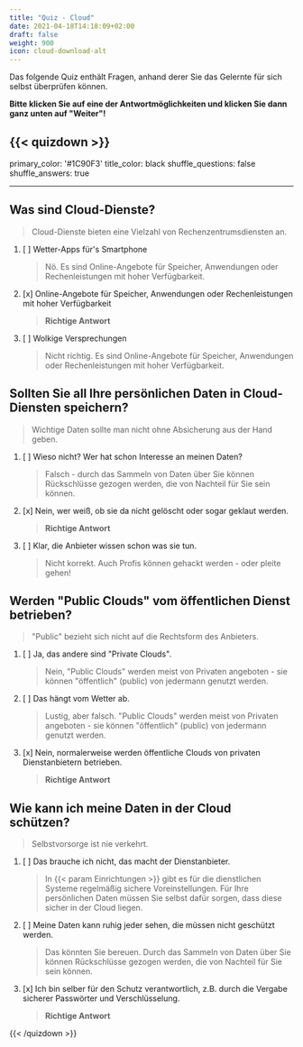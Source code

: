 ```yaml
---
title: "Quiz - Cloud"
date: 2021-04-18T14:18:09+02:00
draft: false
weight: 900
icon: cloud-download-alt
---
```


Das folgende Quiz enthält Fragen, anhand derer Sie das Gelernte für sich selbst überprüfen können.

**Bitte klicken Sie auf eine der Antwortmöglichkeiten und klicken Sie dann ganz unten auf "Weiter"!**

{{< quizdown >}}
---
primary_color: '#1C90F3'
title_color: black
shuffle_questions: false
shuffle_answers: true

---

## Was sind Cloud-Dienste?

> Cloud-Dienste bieten eine Vielzahl von Rechenzentrumsdiensten an.

1. [ ] Wetter-Apps für's Smartphone

	>Nö. Es sind Online-Angebote für Speicher, Anwendungen oder Rechenleistungen mit hoher Verfügbarkeit.
3. [x] Online-Angebote für Speicher, Anwendungen oder Rechenleistungen mit hoher Verfügbarkeit

	>**Richtige Antwort**
4. [ ] Wolkige Versprechungen

	>Nicht richtig. Es sind Online-Angebote für Speicher, Anwendungen oder Rechenleistungen mit hoher Verfügbarkeit.

## Sollten Sie all Ihre persönlichen Daten in Cloud-Diensten speichern?

> Wichtige Daten sollte man nicht ohne Absicherung aus der Hand geben.

1. [ ] Wieso nicht? Wer hat schon Interesse an meinen Daten?

	>Falsch - durch das Sammeln von Daten über Sie können Rückschlüsse gezogen werden, die von Nachteil für Sie sein können.
2. [x] Nein, wer weiß, ob sie da nicht gelöscht oder sogar geklaut werden.

	>**Richtige Antwort**
3. [ ] Klar, die Anbieter wissen schon was sie tun.

	>Nicht korrekt. Auch Profis können gehackt werden - oder pleite gehen!

## Werden "Public Clouds" vom öffentlichen Dienst betrieben?

> "Public" bezieht sich nicht auf die Rechtsform des Anbieters.

1. [ ] Ja, das andere sind "Private Clouds".

	>Nein, "Public Clouds" werden meist von Privaten angeboten - sie können "öffentlich" (public) von jedermann genutzt werden.
2. [ ] Das hängt vom Wetter ab. 

	>Lustig, aber falsch. "Public Clouds" werden meist von Privaten angeboten - sie können "öffentlich" (public) von jedermann genutzt werden.
3. [x] Nein, normalerweise werden öffentliche Clouds von privaten Dienstanbietern betrieben.

	>**Richtige Antwort**

## Wie kann ich meine Daten in der Cloud schützen?

> Selbstvorsorge ist nie verkehrt.

1. [ ] Das brauche ich nicht, das macht der Dienstanbieter.

	>In {{< param Einrichtungen >}} gibt es für die dienstlichen Systeme regelmäßig sichere Voreinstellungen. Für Ihre persönlichen Daten müssen Sie selbst dafür sorgen, dass diese sicher in der Cloud liegen.
2. [ ] Meine Daten kann ruhig jeder sehen, die müssen nicht geschützt werden.

	>Das könnten Sie bereuen. Durch das Sammeln von Daten über Sie können Rückschlüsse gezogen werden, die von Nachteil für Sie sein können.
3. [x] Ich bin selber für den Schutz verantwortlich, z.B. durch die Vergabe sicherer Passwörter und Verschlüsselung.

	>**Richtige Antwort**


{{< /quizdown >}}